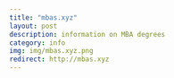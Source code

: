 ```yaml
---
title: "mbas.xyz"
layout: post
description: information on MBA degrees
category: info
img: img/mbas.xyz.png
redirect: http://mbas.xyz
---
```


